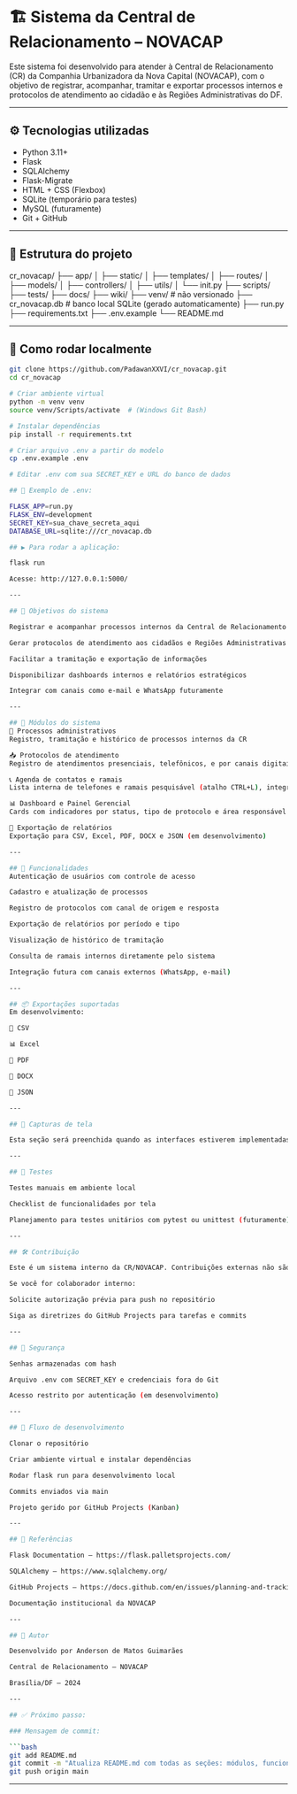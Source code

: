 # 🏗 Sistema da Central de Relacionamento – NOVACAP

Este sistema foi desenvolvido para atender à Central de Relacionamento (CR) da Companhia Urbanizadora da Nova Capital (NOVACAP), com o objetivo de registrar, acompanhar, tramitar e exportar processos internos e protocolos de atendimento ao cidadão e às Regiões Administrativas do DF.

---

## ⚙️ Tecnologias utilizadas

- Python 3.11+
- Flask
- SQLAlchemy
- Flask-Migrate
- HTML + CSS (Flexbox)
- SQLite (temporário para testes)
- MySQL (futuramente)
- Git + GitHub

---

## 🧱 Estrutura do projeto

cr_novacap/ ├── app/ │ ├── static/ │ ├── templates/ │ ├── routes/ │ ├── models/ │ ├── controllers/ │ ├── utils/ │ └── init.py ├── scripts/ ├── tests/ ├── docs/ ├── wiki/ ├── venv/ # não versionado ├── cr_novacap.db # banco local SQLite (gerado automaticamente) ├── run.py ├── requirements.txt ├── .env.example └── README.md

---

## 🚀 Como rodar localmente

```bash
git clone https://github.com/PadawanXXVI/cr_novacap.git
cd cr_novacap

# Criar ambiente virtual
python -m venv venv
source venv/Scripts/activate  # (Windows Git Bash)

# Instalar dependências
pip install -r requirements.txt

# Criar arquivo .env a partir do modelo
cp .env.example .env

# Editar .env com sua SECRET_KEY e URL do banco de dados

## 🔑 Exemplo de .env:

FLASK_APP=run.py
FLASK_ENV=development
SECRET_KEY=sua_chave_secreta_aqui
DATABASE_URL=sqlite:///cr_novacap.db

## ▶️ Para rodar a aplicação:

flask run

Acesse: http://127.0.0.1:5000/

---

## 🧭 Objetivos do sistema

Registrar e acompanhar processos internos da Central de Relacionamento

Gerar protocolos de atendimento aos cidadãos e Regiões Administrativas do DF

Facilitar a tramitação e exportação de informações

Disponibilizar dashboards internos e relatórios estratégicos

Integrar com canais como e-mail e WhatsApp futuramente

---

## 🧩 Módulos do sistema
📁 Processos administrativos
Registro, tramitação e histórico de processos internos da CR

📥 Protocolos de atendimento
Registro de atendimentos presenciais, telefônicos, e por canais digitais (e-mail, WhatsApp)

📞 Agenda de contatos e ramais
Lista interna de telefones e ramais pesquisável (atalho CTRL+L), integrada ao sistema de protocolo

📊 Dashboard e Painel Gerencial
Cards com indicadores por status, tipo de protocolo e área responsável

🧾 Exportação de relatórios
Exportação para CSV, Excel, PDF, DOCX e JSON (em desenvolvimento)

---

## 🎯 Funcionalidades
Autenticação de usuários com controle de acesso

Cadastro e atualização de processos

Registro de protocolos com canal de origem e resposta

Exportação de relatórios por período e tipo

Visualização de histórico de tramitação

Consulta de ramais internos diretamente pelo sistema

Integração futura com canais externos (WhatsApp, e-mail)

---

## 📦 Exportações suportadas
Em desenvolvimento:

📄 CSV

📊 Excel

📘 PDF

📝 DOCX

📂 JSON

---

## 📸 Capturas de tela

Esta seção será preenchida quando as interfaces estiverem implementadas.

---

## 🧪 Testes

Testes manuais em ambiente local

Checklist de funcionalidades por tela

Planejamento para testes unitários com pytest ou unittest (futuramente)

---

## 🛠️ Contribuição

Este é um sistema interno da CR/NOVACAP. Contribuições externas não são aceitas neste momento.

Se você for colaborador interno:

Solicite autorização prévia para push no repositório

Siga as diretrizes do GitHub Projects para tarefas e commits

---

## 🔐 Segurança

Senhas armazenadas com hash

Arquivo .env com SECRET_KEY e credenciais fora do Git

Acesso restrito por autenticação (em desenvolvimento)

---

## 🔄 Fluxo de desenvolvimento

Clonar o repositório

Criar ambiente virtual e instalar dependências

Rodar flask run para desenvolvimento local

Commits enviados via main

Projeto gerido por GitHub Projects (Kanban)

---

## 🧠 Referências

Flask Documentation – https://flask.palletsprojects.com/

SQLAlchemy – https://www.sqlalchemy.org/

GitHub Projects – https://docs.github.com/en/issues/planning-and-tracking-with-projects

Documentação institucional da NOVACAP

---

## 👤 Autor

Desenvolvido por Anderson de Matos Guimarães

Central de Relacionamento – NOVACAP

Brasília/DF – 2024

---

## ✅ Próximo passo:

### Mensagem de commit:

```bash
git add README.md
git commit -m "Atualiza README.md com todas as seções: módulos, funcionalidades, segurança e estrutura do projeto CR"
git push origin main
```

---